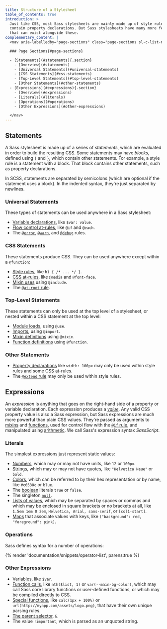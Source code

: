 ```yaml
---
title: Structure of a Stylesheet
table_of_contents: true
introduction: >
  Just like CSS, most Sass stylesheets are mainly made up of style rules that
  contain property declarations. But Sass stylesheets have many more features
  that can exist alongside these.
complementary_content: |
  <nav aria-labelledby="page-sections" class="page-sections sl-c-list-navigation-wrapper sl-c-list-navigation-wrapper--collapsible">

  ### Page Sections{#page-sections}

  - [Statements](#statements){.section}
    - [Overview](#statements)
    - [Universal Statements](#universal-statements)
    - [CSS Statements](#css-statements)
    - [Top-Level Statements](#top-level-statements)
    - [Other Statements](#other-statements)
  - [Expressions](#expressions){.section}
    - [Overview](#expressions)
    - [Literals](#literals)
    - [Operations](#operations)
    - [Other Expressions](#other-expressions)

  </nav>
---
```


## Statements

A Sass stylesheet is made up of a series of _statements_, which are evaluated in
order to build the resulting CSS. Some statements may have _blocks_, defined
using `{` and `}`, which contain other statements. For example, a style rule is
a statement with a block. That block contains other statements, such as property
declarations.

In SCSS, statements are separated by semicolons (which are optional if the
statement uses a block). In the indented syntax, they're just separated by
newlines.

### Universal Statements

These types of statements can be used anywhere in a Sass stylesheet:

- [Variable declarations](../variables), like `$var: value`.
- [Flow control at-rules](../at-rules/control), like `@if` and `@each`.
- The [`@error`](../at-rules/error), [`@warn`](../at-rules/warn), and
  [`@debug`](../at-rules/debug) rules.

### CSS Statements

These statements produce CSS. They can be used anywhere except within a
`@function`:

- [Style rules](../style-rules), like `h1 { /* ... */ }`.
- [CSS at-rules](../at-rules/css), like `@media` and `@font-face`.
- [Mixin uses](../at-rules/mixin) using `@include`.
- The [`@at-root` rule](../at-rules/at-root).

### Top-Level Statements

These statements can only be used at the top level of a stylesheet, or nested
within a CSS statement at the top level:

- [Module loads](../at-rules/use), using `@use`.
- [Imports](../at-rules/import), using `@import`.
- [Mixin definitions](../at-rules/mixin) using `@mixin`.
- [Function definitions](../at-rules/function) using `@function`.

### Other Statements

- [Property declarations](../style-rules/declarations) like `width: 100px` may
  only be used within style rules and some CSS at-rules.
- The [`@extend` rule](../at-rules/extend) may only be used within style rules.

## Expressions

An _expression_ is anything that goes on the right-hand side of a property or
variable declaration. Each expression produces a _[value][]_. Any valid CSS property
value is also a Sass expression, but Sass expressions are much more powerful
than plain CSS values. They're passed as arguments to [mixins][] and
[functions][], used for control flow with the [`@if` rule][], and manipulated using
[arithmetic][]. We call Sass's expression syntax _SassScript_.

[value]: ../values
[mixins]: ../at-rules/mixin
[functions]: ../at-rules/function
[`@if` rule]: ../at-rules/control/if
[arithmetic]: ../operators/numeric

### Literals

The simplest expressions just represent static values:

- [Numbers](../values/numbers), which may or may not have units, like `12` or
  `100px`.
- [Strings](../values/strings), which may or may not have quotes, like
  `"Helvetica Neue"` or `bold`.
- [Colors](../values/colors), which can be referred to by their hex
  representation or by name, like `#c6538c` or `blue`.
- The [boolean](../values/booleans) literals `true` or `false`.
- The singleton [`null`](../values/null).
- [Lists of values](../values/lists), which may be separated by spaces or commas
  and which may be enclosed in square brackets or no brackets at all, like
  `1.5em 1em 0 2em`, `Helvetica, Arial, sans-serif`, or `[col1-start]`.
- [Maps](../values/maps) that associate values with keys, like
  `("background": red, "foreground": pink)`.

### Operations

Sass defines syntax for a number of operations:

{% render 'documentation/snippets/operator-list', parens:true %}

### Other Expressions

- [Variables](../variables), like `$var`.
- [Function calls](../at-rules/function), like `nth($list, 1)` or
  `var(--main-bg-color)`, which may call Sass core library functions or
  user-defined functions, or which may be compiled directly to CSS.
- [Special functions](special-functions), like `calc(1px + 100%)` or
  `url(http://myapp.com/assets/logo.png)`, that have their own unique parsing
  rules.
- [The parent selector](../style-rules/parent-selector), `&`.
- The value `!important`, which is parsed as an unquoted string.
